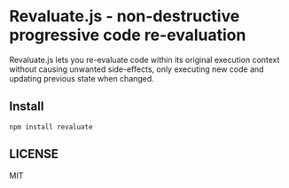 # Revaluate.js - non-destructive progressive code re-evaluation

Revaluate.js lets you re-evaluate code within its original execution context
without causing unwanted side-effects, only executing new code and updating
previous state when changed.

## Install

```console
npm install revaluate
```

## LICENSE

MIT
